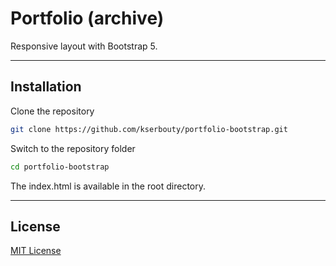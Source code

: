 # Portfolio (archive)

Responsive layout with Bootstrap 5.

---

## Installation

Clone the repository

```bash
git clone https://github.com/kserbouty/portfolio-bootstrap.git
```

Switch to the repository folder

```bash
cd portfolio-bootstrap
```

The index.html is available in the root directory.

---

## License

[MIT License](./LICENSE.md)
